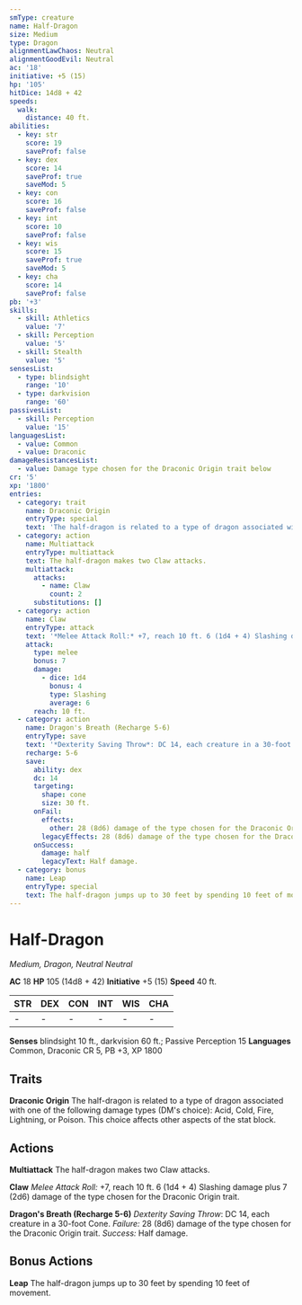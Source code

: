 ```yaml
---
smType: creature
name: Half-Dragon
size: Medium
type: Dragon
alignmentLawChaos: Neutral
alignmentGoodEvil: Neutral
ac: '18'
initiative: +5 (15)
hp: '105'
hitDice: 14d8 + 42
speeds:
  walk:
    distance: 40 ft.
abilities:
  - key: str
    score: 19
    saveProf: false
  - key: dex
    score: 14
    saveProf: true
    saveMod: 5
  - key: con
    score: 16
    saveProf: false
  - key: int
    score: 10
    saveProf: false
  - key: wis
    score: 15
    saveProf: true
    saveMod: 5
  - key: cha
    score: 14
    saveProf: false
pb: '+3'
skills:
  - skill: Athletics
    value: '7'
  - skill: Perception
    value: '5'
  - skill: Stealth
    value: '5'
sensesList:
  - type: blindsight
    range: '10'
  - type: darkvision
    range: '60'
passivesList:
  - skill: Perception
    value: '15'
languagesList:
  - value: Common
  - value: Draconic
damageResistancesList:
  - value: Damage type chosen for the Draconic Origin trait below
cr: '5'
xp: '1800'
entries:
  - category: trait
    name: Draconic Origin
    entryType: special
    text: 'The half-dragon is related to a type of dragon associated with one of the following damage types (DM''s choice): Acid, Cold, Fire, Lightning, or Poison. This choice affects other aspects of the stat block.'
  - category: action
    name: Multiattack
    entryType: multiattack
    text: The half-dragon makes two Claw attacks.
    multiattack:
      attacks:
        - name: Claw
          count: 2
      substitutions: []
  - category: action
    name: Claw
    entryType: attack
    text: '*Melee Attack Roll:* +7, reach 10 ft. 6 (1d4 + 4) Slashing damage plus 7 (2d6) damage of the type chosen for the Draconic Origin trait.'
    attack:
      type: melee
      bonus: 7
      damage:
        - dice: 1d4
          bonus: 4
          type: Slashing
          average: 6
      reach: 10 ft.
  - category: action
    name: Dragon's Breath (Recharge 5-6)
    entryType: save
    text: '*Dexterity Saving Throw*: DC 14, each creature in a 30-foot Cone. *Failure:*  28 (8d6) damage of the type chosen for the Draconic Origin trait. *Success:*  Half damage.'
    recharge: 5-6
    save:
      ability: dex
      dc: 14
      targeting:
        shape: cone
        size: 30 ft.
      onFail:
        effects:
          other: 28 (8d6) damage of the type chosen for the Draconic Origin trait.
        legacyEffects: 28 (8d6) damage of the type chosen for the Draconic Origin trait.
      onSuccess:
        damage: half
        legacyText: Half damage.
  - category: bonus
    name: Leap
    entryType: special
    text: The half-dragon jumps up to 30 feet by spending 10 feet of movement.
---
```


# Half-Dragon
*Medium, Dragon, Neutral Neutral*

**AC** 18
**HP** 105 (14d8 + 42)
**Initiative** +5 (15)
**Speed** 40 ft.

| STR | DEX | CON | INT | WIS | CHA |
| --- | --- | --- | --- | --- | --- |
| - | - | - | - | - | - |

**Senses** blindsight 10 ft., darkvision 60 ft.; Passive Perception 15
**Languages** Common, Draconic
CR 5, PB +3, XP 1800

## Traits

**Draconic Origin**
The half-dragon is related to a type of dragon associated with one of the following damage types (DM's choice): Acid, Cold, Fire, Lightning, or Poison. This choice affects other aspects of the stat block.

## Actions

**Multiattack**
The half-dragon makes two Claw attacks.

**Claw**
*Melee Attack Roll:* +7, reach 10 ft. 6 (1d4 + 4) Slashing damage plus 7 (2d6) damage of the type chosen for the Draconic Origin trait.

**Dragon's Breath (Recharge 5-6)**
*Dexterity Saving Throw*: DC 14, each creature in a 30-foot Cone. *Failure:*  28 (8d6) damage of the type chosen for the Draconic Origin trait. *Success:*  Half damage.

## Bonus Actions

**Leap**
The half-dragon jumps up to 30 feet by spending 10 feet of movement.
